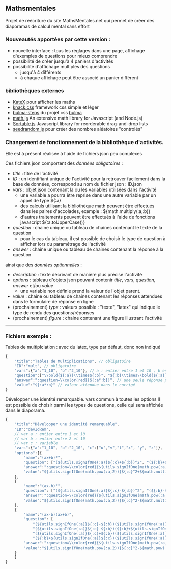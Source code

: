 ## Mathsmentales
Projet de réécriture du site MathsMentales.net qui permet de créer des diaporamas de calcul mental sans effort

### Nouveautés apportées par cette version :
 * nouvelle interface : tous les réglages dans une page, affichage d'exemples de questions pour mieux comprendre
 * possibilité de créer jusqu'à 4 paniers d'activités
 * possibilité d'affichage multiples des questions
   * jusqu'à 4 différents
   * à chaque affichage peut être associé un panier différent

### bibliothèques externes
 * [KateX](https://katex.org/) pour afficher les maths
 * [knack.css](https://www.knacss.com/) framework css simple et léger
 * [bulma-steps](https://github.com/Wikiki/bulma-steps) du projet css [bulma](https://bulma.io/)
 * [math.js](https://mathjs.org/) An extensive math library for Javascript (and Node.js)
 * [Sortable.js](http://sortablejs.github.io/Sortable/) Javascript library for reorderable drag-and-drop lists
 * [seedrandom.js](https://github.com/davidbau/seedrandom) pour créer des nombres aléatoires "controlés"

### Changement de fonctionnement de la bibliothèque d'activités.
Elle est à présent réalisée à l'aide de fichiers json peu complexes

Ces fichiers json comportent des *données obligatoires* :
 * *title* : titre de l'activité
 * *ID* : un identifiant unique de l'activité pour la retrouver facilement dans la base de données, correspond au nom du fichier json : ID.json
 * *vars* : objet json contenant la ou les variables utilisées dans l'activité
   * une variable a pourra être reprise dans une autre variable par un appel de type ${:a}
   * des calculs utilisant la bibliothèque math peuvent être effectués dans les paires d'accolades, exemple : ${math.multiply(:a,:b)}
   * d'autres traitements peuvent être effectués à l'aide de fonctions javascript ${:a.toUpperCase()}
* *question* : chaine unique ou tableau de chaines contenant le texte de la question
  * pour le cas du tableau, il est possible de choisir le type de question à afficher lors du paramétrage de l'activité
* *answer* : chaine unique  ou tableau de chaines contenant la réponse à la question

ainsi que des *données optionnelles* :
 * *description* : texte décrivant de manière plus précise l'activité
 * *options* : tableau d'objets json pouvant contenir *title*, *vars*, *question*, *answer* et/ou *value*
   * une variable non définie prend la valeur de l'objet parent.
 * *value* : chaine ou tableau de chaines contenant les réponses attendues dans le formulaire de réponse en ligne
 * (prochainement) *type* : valeurs possible : "texte", "latex" qui indique le type de rendu des questions/réponses
 * (prochainement) *figure* : chaine contenant une figure illustrant l'activité
---

### Fichiers exemple :

Tables de multiplciation : avec du latex, type par défaut, donc non indiqué

```js
{
    "title":"Tables de Multiplications", // obligatoire
    "ID":"mult", // obligatoire
    "vars":{"a":"1_10", "b":"2_10"}, // a : entier entre 1 et 10 , b entier entre 2 et 10
    "question":["\\bold{${:a}}\\times${:b}", "${:b}\\times\\bold{${:a}}"], // deux types de questions qui permetttent d'intervertir la position de a et de b
    "answer":":question=\\color{red}{${:a*:b}}", // une seule réponse possible on peut reprendre la variable question ici sans ${}, c'est la seule possible dans cette chaine
    "value":"${:a*:b}" // valeur attendue dans le corrigé
}
```
Développer une identité remarquable. vars commun à toutes les options
Il est possible de choisir parmi les types de questions, celle qui sera affichée dans le diaporama.

```js
{
    "title":"Développer une identité remarquable",
    "ID":"devIdRem",
    // var a : entier entre 1 et 10
    // var b : entier entre 2 et 10
    // var c : variable
    "vars":{"a":"1_10", "b":"2_10", "c":["u","v","t","x", "y", "z"]},
    "options":[{
        "name":"(ax+b)²",
        "question": ["(${utils.signIfOne(:a)}${:c}+${:b})^2", "(${:b}+${utils.signIfOne(:a)}${:c})^2"],
        "answer":":question=\\color{red}{${utils.signIfOne(math.pow(:a,2))}${:c}^2+${math.multiply(2,:a,:b)}${:c}+${math.pow(:b,2)}}",
        "value":"${utils.signIfOne(math.pow(:a,2))}${:c}^2+${math.multiply(2,:a,:b)}${:c}+${math.pow(:b,2)}"    
    },
    {
        "name":"(ax-b)²",
        "question": ["(${utils.signIfOne(:a)}${:c}-${:b})^2", "(${:b}-${utils.signIfOne(:a)}${:c})^2"],
        "answer":":question=\\color{red}{${utils.signIfOne(math.pow(:a,2))}${:c}^2-${math.multiply(2,:a,:b)}${:c}+${math.pow(:b,2)}}",
        "value":"${utils.signIfOne(math.pow(:a,2))}${:c}^2-${math.multiply(2,:a,:b)}${:c}+${math.pow(:b,2)}"    
    },
    {
        "name":"(ax-b)(ax+b)",
        "question": [
            "(${utils.signIfOne(:a)}${:c}-${:b})(${utils.signIfOne(:a)}${:c}+${:b})",
            "(${utils.signIfOne(:a)}${:c}-${:b})(${:b}+${utils.signIfOne(:a)}${:c})",
            "(${utils.signIfOne(:a)}${:c}+${:b})(${utils.signIfOne(:a)}${:c}-${:b})",
            "(${:b}+${utils.signIfOne(:a)}${:c})(${utils.signIfOne(:a)}${:c}-${:b})"],
        "answer":":question=\\color{red}{${utils.signIfOne(math.pow(:a,2))}${:c}^2-${math.pow(:b,2)}}",
        "value":"${utils.signIfOne(math.pow(:a,2))}${:c}^2-${math.pow(:b,2)}"    
    }
    ]
}
```